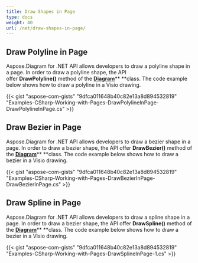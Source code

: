 ```yaml
---
title: Draw Shapes in Page
type: docs
weight: 40
url: /net/draw-shapes-in-page/
---
```


## **Draw Polyline in Page**
Aspose.Diagram for .NET API allows developers to draw a polyline shape in a page. In order to draw a polyline shape, the API offer **DrawPolyline()** method of the [**Diagram**](https://apireference.aspose.com/net/diagram/aspose.diagram/diagram)** **class. The code example below shows how to draw a polyline in a Visio drawing.

{{< gist "aspose-com-gists" "9dfca011648b40c82e13a8d894532819" "Examples-CSharp-Working-with-Pages-DrawPolylineInPage-DrawPolylineInPage.cs" >}}
## **Draw Bezier in Page**
Aspose.Diagram for .NET API allows developers to draw a bezier shape in a page. In order to draw a bezier shape, the API offer **DrawBezier()** method of the [**Diagram**](https://apireference.aspose.com/net/diagram/aspose.diagram/diagram)** **class. The code example below shows how to draw a bezier in a Visio drawing.

{{< gist "aspose-com-gists" "9dfca011648b40c82e13a8d894532819" "Examples-CSharp-Working-with-Pages-DrawBezierInPage-DrawBezierInPage.cs" >}}
## **Draw Spline in Page**
Aspose.Diagram for .NET API allows developers to draw a spline shape in a page. In order to draw a bezier shape, the API offer **DrawSpline()** method of the [**Diagram**](https://apireference.aspose.com/net/diagram/aspose.diagram/diagram)** **class. The code example below shows how to draw a bezier in a Visio drawing.

{{< gist "aspose-com-gists" "9dfca011648b40c82e13a8d894532819" "Examples-CSharp-Working-with-Pages-DrawSplineInPage-1.cs" >}}
